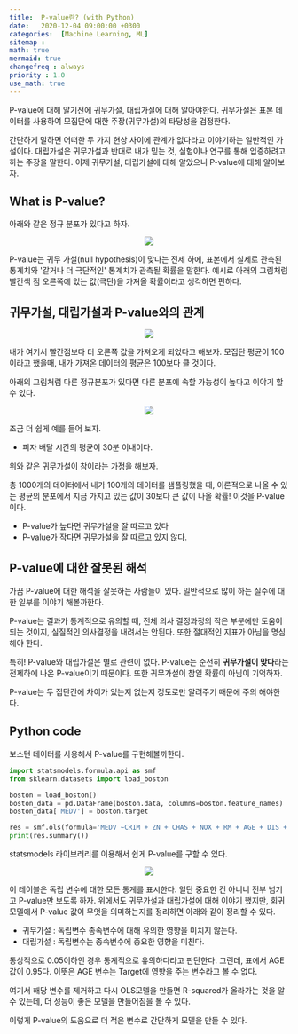 ```yaml
---
title:  P-value란? (with Python)
date:   2020-12-04 09:00:00 +0300
categories:  [Machine Learning, ML]
sitemap :
math: true
mermaid: true
changefreq : always
priority : 1.0
use_math: true
---
```


P-value에 대해 알기전에 귀무가설, 대립가설에 대해 알아야한다. 귀무가설은 표본 데이터를 사용하여 모집단에 대한 주장(귀무가설)의 타당성을 검정한다. 

간단하게 말하면 어떠한 두 가지 현상 사이에 관계가 없다라고 이야기하는 일반적인 가설이다. 대립가설은 귀무가설과 반대로 내가 믿는 것, 실험이나 연구를 통해 입증하려고 하는 주장을 말한다. 이제 귀무가설, 대립가설에 대해 알았으니 P-value에 대해 알아보자.


## What is P-value? 

아래와 같은 정규 분포가 있다고 하자.

<center><img src="../../assets/images/p-value.png" ></center>

P-value는 귀무 가설(null hypothesis)이 맞다는 전제 하에, 표본에서 실제로 관측된 통계치와 '같거나 더 극단적인' 통계치가 관측될 확률을 말한다. 예시로 아래의 그림처럼 빨간색 점 오른쪽에 있는 값(극단)을 가져올 확률이라고 생각하면 편하다.

## 귀무가설, 대립가설과 P-value와의 관계

<center><img src="../../assets/images/p-value2.png" ></center>

내가 여기서 빨간점보다 더 오른쪽 값을 가져오게 되었다고 해보자. 모집단 평균이 100이라고 했을때, 내가 가져온 데이터의 평균은 100보다 클 것이다. 

아래의 그림처럼 다른 정규분포가 있다면 다른 분포에 속할 가능성이 높다고 이야기 할 수 있다.   

<center><img src="../../assets/images/p-value4.png" ></center>

조금 더 쉽게 예를 들어 보자.

* 피자 배달 시간의 평균이 30분 이내이다. 

위와 같은 귀무가설이 참이라는 가정을 해보자.  

총 1000개의 데이터에서 내가 100개의 데이터를 샘플링했을 때, 이론적으로 나올 수 있는 평균의 분포에서 지금 가지고 있는 값이 30보다 큰 값이 나올 확률! 이것을 P-value이다.

* P-value가 높다면 귀무가설을 잘 따르고 있다 
* P-value가 작다면 귀무가설을 잘 따르고 있지 않다. 

## P-value에 대한 잘못된 해석

가끔 P-value에 대한 해석을 잘못하는 사람들이 있다. 일반적으로 많이 하는 실수에 대한 일부를 이야기 해볼까한다. 

P-value는 결과가 통계적으로 유의할 때, 전체 의사 결정과정의 작은 부분에만 도움이 되는 것이지, 실질적인 의사결정을 내려서는 안된다. 또한 절대적인 지표가 아님을 명심해야 한다. 

특히! P-value와 대립가설은 별로 관련이 없다. P-value는 순전히 **귀무가설이 맞다**라는 전제하에 나온 P-value이기 때문이다. 또한 귀무가설이 참일 확률이 아님이 기억하자.

P-value는 두 집단간에 차이가 있는지 없는지 정도로만 알려주기 때문에 주의 해야한다. 

## Python code

보스턴 데이터를 사용해서 P-value를 구현해볼까한다.


```python
import statsmodels.formula.api as smf
from sklearn.datasets import load_boston

boston = load_boston()
boston_data = pd.DataFrame(boston.data, columns=boston.feature_names)
boston_data['MEDV'] = boston.target

res = smf.ols(formula='MEDV ~CRIM + ZN + CHAS + NOX + RM + AGE + DIS + RAD + TAX + PTRATIO + B + LSTAT', data=boston_data).fit()
print(res.summary())
```

statsmodels 라이브러리를 이용해서 쉽게 P-value를 구할 수 있다. 

<center><img src="../../assets/images/p-value5.png" ></center>

이 테이블은 독립 변수에 대한 모든 통계를 표시한다. 일단 중요한 건 아니니 전부 넘기고 P-value만 보도록 하자.
위에서도 귀무가설과 대립가설에 대해 이야기 했지만, 회귀모델에서 P-value 값이 무엇을 의미하는지를 정리하면 아래와 같이 정리할 수 있다.  

* 귀무가설 : 독립변수 종속변수에 대해 유의한 영향을 미치지 않는다.
* 대립가설 : 독립변수는 종속변수에 중요한 영향을 미친다. 

통상적으로 0.05이하인 경우 통계적으로 유의하다라고 판단한다. 그런데, 표에서 AGE 값이 0.95다. 이뜻은 AGE 변수는 Target에 영향을 주는 변수라고 볼 수 없다. 

여기서 해당 변수를 제거하고 다시 OLS모델을 만들면 R-squared가 올라가는 것을 알 수 있는데, 더 성능이 좋은 모델을 만들어짐을 볼 수 있다. 

이렇게 P-value의 도움으로 더 적은 변수로 간단하게 모델을 만들 수 있다. 